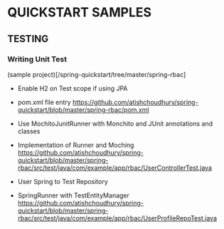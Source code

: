 # QUICKSTART SAMPLES
## TESTING
### Writing Unit Test
(sample project)[/spring-quickstart/tree/master/spring-rbac]
* Enable H2 on Test scope if using JPA
- pom.xml file entry https://github.com/atishchoudhury/spring-quickstart/blob/master/spring-rbac/pom.xml
* Use MochitoJunitRunner with Monchito and JUnit annotations and classes 
- Implementation of Runner and Moching https://github.com/atishchoudhury/spring-quickstart/blob/master/spring-rbac/src/test/java/com/example/app/rbac/UserControllerTest.java
* User Spring to Test Repository
- SpringRunner with TestEntityManager https://github.com/atishchoudhury/spring-quickstart/blob/master/spring-rbac/src/test/java/com/example/app/rbac/UserProfileRepoTest.java
